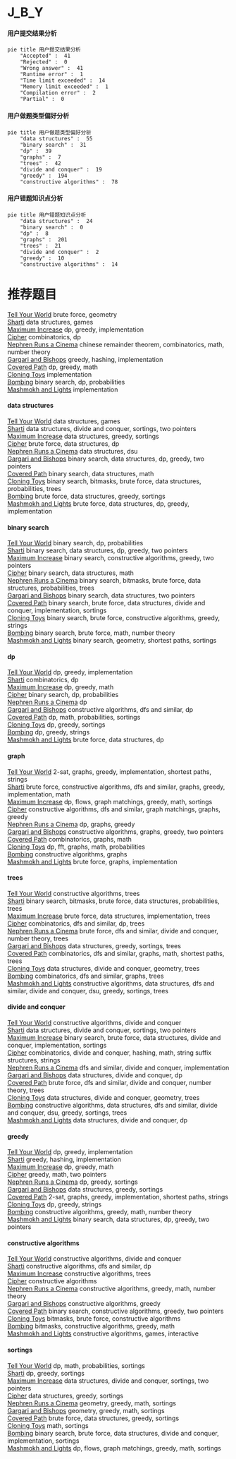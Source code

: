 # J_B_Y
<!-- tabs:start -->
#### **用户提交结果分析**

```mermaid
pie title 用户提交结果分析
    "Accepted" :  41
    "Rejected" :  0
    "Wrong answer" :  41
    "Runtime error" :  1
    "Time limit exceeded" :  14
    "Memory limit exceeded" :  1
    "Compilation error" :  2
    "Partial" :  0
```
#### **用户做题类型偏好分析**

```mermaid
pie title 用户做题类型偏好分析
    "data structures" :  55
    "binary search" :  31
    "dp" :  39
    "graphs" :  7
    "trees" :  42
    "divide and conquer" :  19
    "greedy" :  194
    "constructive algorithms" :  78
```
#### **用户错题知识点分析**

```mermaid
pie title 用户错题知识点分析
    "data structures" :  24
    "binary search" :  0
    "dp" :  8
    "graphs" :  201
    "trees" :  21
    "divide and conquer" :  2
    "greedy" :  10
    "constructive algorithms" :  14
```
<!-- tabs:end -->
# 推荐题目
[Tell Your World](http://codeforces.com/problemset/problem/849/B)		brute force,
                        geometry		  
[Sharti](http://codeforces.com/problemset/problem/494/E)		data structures,
                        games		  
[Maximum Increase](http://codeforces.com/problemset/problem/702/A)		dp,
                        greedy,
                        implementation		  
[Cipher](http://codeforces.com/problemset/problem/156/C)		combinatorics,
                        dp		  
[Nephren Runs a Cinema](http://codeforces.com/problemset/problem/896/D)		chinese remainder theorem,
                        combinatorics,
                        math,
                        number theory		  
[Gargari and Bishops](http://codeforces.com/problemset/problem/463/C)		greedy,
                        hashing,
                        implementation		  
[Covered Path](http://codeforces.com/problemset/problem/534/B)		dp,
                        greedy,
                        math		  
[Cloning Toys](http://codeforces.com/problemset/problem/922/A)		implementation		  
[Bombing](http://codeforces.com/problemset/problem/50/D)		binary search,
                        dp,
                        probabilities		  
[Mashmokh and Lights](http://codeforces.com/problemset/problem/415/A)		implementation		  
<!-- tabs:start -->
#### **data structures**
[Tell Your World](http://codeforces.com/problemset/problem/494/E)		data structures,
                        games		  
[Sharti](http://codeforces.com/problemset/problem/1190/D)		data structures,
                        divide and conquer,
                        sortings,
                        two pointers		  
[Maximum Increase](http://codeforces.com/problemset/problem/1374/E1)		data structures,
                        greedy,
                        sortings		  
[Cipher](http://codeforces.com/problemset/problem/797/E)		brute force,
                        data structures,
                        dp		  
[Nephren Runs a Cinema](http://codeforces.com/problemset/problem/896/E)		data structures,
                        dsu		  
[Gargari and Bishops](http://codeforces.com/problemset/problem/1492/C)		binary search,
                        data structures,
                        dp,
                        greedy,
                        two pointers		  
[Covered Path](http://codeforces.com/problemset/problem/1490/G)		binary search,
                        data structures,
                        math		  
[Cloning Toys](http://codeforces.com/problemset/problem/1479/D)		binary search,
                        bitmasks,
                        brute force,
                        data structures,
                        probabilities,
                        trees		  
[Bombing](http://codeforces.com/problemset/problem/1497/A)		brute force,
                        data structures,
                        greedy,
                        sortings		  
[Mashmokh and Lights](http://codeforces.com/problemset/problem/1491/C)		brute force,
                        data structures,
                        dp,
                        greedy,
                        implementation		  
#### **binary search**
[Tell Your World](http://codeforces.com/problemset/problem/50/D)		binary search,
                        dp,
                        probabilities		  
[Sharti](http://codeforces.com/problemset/problem/1492/C)		binary search,
                        data structures,
                        dp,
                        greedy,
                        two pointers		  
[Maximum Increase](http://codeforces.com/problemset/problem/1463/D)		binary search,
                        constructive algorithms,
                        greedy,
                        two pointers		  
[Cipher](http://codeforces.com/problemset/problem/1490/G)		binary search,
                        data structures,
                        math		  
[Nephren Runs a Cinema](http://codeforces.com/problemset/problem/1479/D)		binary search,
                        bitmasks,
                        brute force,
                        data structures,
                        probabilities,
                        trees		  
[Gargari and Bishops](http://codeforces.com/problemset/problem/1436/E)		binary search,
                        data structures,
                        two pointers		  
[Covered Path](http://codeforces.com/problemset/problem/1461/D)		binary search,
                        brute force,
                        data structures,
                        divide and conquer,
                        implementation,
                        sortings		  
[Cloning Toys](http://codeforces.com/problemset/problem/1493/C)		binary search,
                        brute force,
                        constructive algorithms,
                        greedy,
                        strings		  
[Bombing](http://codeforces.com/problemset/problem/1487/D)		binary search,
                        brute force,
                        math,
                        number theory		  
[Mashmokh and Lights](http://codeforces.com/problemset/problem/1486/B)		binary search,
                        geometry,
                        shortest paths,
                        sortings		  
#### **dp**
[Tell Your World](http://codeforces.com/problemset/problem/702/A)		dp,
                        greedy,
                        implementation		  
[Sharti](http://codeforces.com/problemset/problem/156/C)		combinatorics,
                        dp		  
[Maximum Increase](http://codeforces.com/problemset/problem/534/B)		dp,
                        greedy,
                        math		  
[Cipher](http://codeforces.com/problemset/problem/50/D)		binary search,
                        dp,
                        probabilities		  
[Nephren Runs a Cinema](http://codeforces.com/problemset/problem/429/B)		dp		  
[Gargari and Bishops](http://codeforces.com/problemset/problem/354/E)		constructive algorithms,
                        dfs and similar,
                        dp		  
[Covered Path](http://codeforces.com/problemset/problem/596/D)		dp,
                        math,
                        probabilities,
                        sortings		  
[Cloning Toys](http://codeforces.com/problemset/problem/1282/B2)		dp,
                        greedy,
                        sortings		  
[Bombing](http://codeforces.com/problemset/problem/1295/C)		dp,
                        greedy,
                        strings		  
[Mashmokh and Lights](http://codeforces.com/problemset/problem/797/E)		brute force,
                        data structures,
                        dp		  
#### **graph**
[Tell Your World](https://codeforces.com/contest/782/problem/D)		2-sat,
                        graphs,
                        greedy,
                        implementation,
                        shortest paths,
                        strings		  
[Sharti](http://codeforces.com/problemset/problem/1487/C)		brute force,
                        constructive algorithms,
                        dfs and similar,
                        graphs,
                        greedy,
                        implementation,
                        math		  
[Maximum Increase](http://codeforces.com/problemset/problem/1437/C)		dp,
                        flows,
                        graph matchings,
                        greedy,
                        math,
                        sortings		  
[Cipher](http://codeforces.com/problemset/problem/1470/D)		constructive algorithms,
                        dfs and similar,
                        graph matchings,
                        graphs,
                        greedy		  
[Nephren Runs a Cinema](http://codeforces.com/problemset/problem/1476/C)		dp,
                        graphs,
                        greedy		  
[Gargari and Bishops](http://codeforces.com/problemset/problem/1304/D)		constructive algorithms,
                        graphs,
                        greedy,
                        two pointers		  
[Covered Path](http://codeforces.com/problemset/problem/1475/C)		combinatorics,
                        graphs,
                        math		  
[Cloning Toys](http://codeforces.com/problemset/problem/553/E)		dp,
                        fft,
                        graphs,
                        math,
                        probabilities		  
[Bombing](http://codeforces.com/problemset/problem/1495/C)		constructive algorithms,
                        graphs		  
[Mashmokh and Lights](http://codeforces.com/problemset/problem/1510/K)		brute force,
                        graphs,
                        implementation		  
#### **trees**
[Tell Your World](http://codeforces.com/problemset/problem/1205/D)		constructive algorithms,
                        trees		  
[Sharti](http://codeforces.com/problemset/problem/1479/D)		binary search,
                        bitmasks,
                        brute force,
                        data structures,
                        probabilities,
                        trees		  
[Maximum Increase](http://codeforces.com/problemset/problem/1511/C)		brute force,
                        data structures,
                        implementation,
                        trees		  
[Cipher](http://codeforces.com/problemset/problem/1499/F)		combinatorics,
                        dfs and similar,
                        dp,
                        trees		  
[Nephren Runs a Cinema](http://codeforces.com/problemset/problem/1491/E)		brute force,
                        dfs and similar,
                        divide and conquer,
                        number theory,
                        trees		  
[Gargari and Bishops](http://codeforces.com/problemset/problem/1466/D)		data structures,
                        greedy,
                        sortings,
                        trees		  
[Covered Path](http://codeforces.com/problemset/problem/1495/D)		combinatorics,
                        dfs and similar,
                        graphs,
                        math,
                        shortest paths,
                        trees		  
[Cloning Toys](http://codeforces.com/problemset/problem/1303/G)		data structures,
                        divide and conquer,
                        geometry,
                        trees		  
[Bombing](http://codeforces.com/problemset/problem/1454/E)		combinatorics,
                        dfs and similar,
                        graphs,
                        trees		  
[Mashmokh and Lights](http://codeforces.com/problemset/problem/1494/D)		constructive algorithms,
                        data structures,
                        dfs and similar,
                        divide and conquer,
                        dsu,
                        greedy,
                        sortings,
                        trees		  
#### **divide and conquer**
[Tell Your World](http://codeforces.com/problemset/problem/1250/M)		constructive algorithms,
                        divide and conquer		  
[Sharti](http://codeforces.com/problemset/problem/1190/D)		data structures,
                        divide and conquer,
                        sortings,
                        two pointers		  
[Maximum Increase](http://codeforces.com/problemset/problem/1461/D)		binary search,
                        brute force,
                        data structures,
                        divide and conquer,
                        implementation,
                        sortings		  
[Cipher](http://codeforces.com/problemset/problem/1466/G)		combinatorics,
                        divide and conquer,
                        hashing,
                        math,
                        string suffix structures,
                        strings		  
[Nephren Runs a Cinema](http://codeforces.com/problemset/problem/1490/D)		dfs and similar,
                        divide and conquer,
                        implementation		  
[Gargari and Bishops](https://codeforces.com/contest/1483/problem/C)		data structures,
                        divide and conquer,
                        dp		  
[Covered Path](http://codeforces.com/problemset/problem/1491/E)		brute force,
                        dfs and similar,
                        divide and conquer,
                        number theory,
                        trees		  
[Cloning Toys](http://codeforces.com/problemset/problem/1303/G)		data structures,
                        divide and conquer,
                        geometry,
                        trees		  
[Bombing](http://codeforces.com/problemset/problem/1494/D)		constructive algorithms,
                        data structures,
                        dfs and similar,
                        divide and conquer,
                        dsu,
                        greedy,
                        sortings,
                        trees		  
[Mashmokh and Lights](http://codeforces.com/problemset/problem/1482/E)		data structures,
                        divide and conquer,
                        dp		  
#### **greedy**
[Tell Your World](http://codeforces.com/problemset/problem/702/A)		dp,
                        greedy,
                        implementation		  
[Sharti](http://codeforces.com/problemset/problem/463/C)		greedy,
                        hashing,
                        implementation		  
[Maximum Increase](http://codeforces.com/problemset/problem/534/B)		dp,
                        greedy,
                        math		  
[Cipher](http://codeforces.com/problemset/problem/371/E)		greedy,
                        math,
                        two pointers		  
[Nephren Runs a Cinema](http://codeforces.com/problemset/problem/1282/B2)		dp,
                        greedy,
                        sortings		  
[Gargari and Bishops](http://codeforces.com/problemset/problem/1374/E1)		data structures,
                        greedy,
                        sortings		  
[Covered Path](https://codeforces.com/contest/782/problem/D)		2-sat,
                        graphs,
                        greedy,
                        implementation,
                        shortest paths,
                        strings		  
[Cloning Toys](http://codeforces.com/problemset/problem/1295/C)		dp,
                        greedy,
                        strings		  
[Bombing](https://codeforces.com/contest/1150/problem/C)		constructive algorithms,
                        greedy,
                        math,
                        number theory		  
[Mashmokh and Lights](http://codeforces.com/problemset/problem/1492/C)		binary search,
                        data structures,
                        dp,
                        greedy,
                        two pointers		  
#### **constructive algorithms**
[Tell Your World](http://codeforces.com/problemset/problem/1250/M)		constructive algorithms,
                        divide and conquer		  
[Sharti](http://codeforces.com/problemset/problem/354/E)		constructive algorithms,
                        dfs and similar,
                        dp		  
[Maximum Increase](http://codeforces.com/problemset/problem/1205/D)		constructive algorithms,
                        trees		  
[Cipher](http://codeforces.com/problemset/problem/10/E)		constructive algorithms		  
[Nephren Runs a Cinema](https://codeforces.com/contest/1150/problem/C)		constructive algorithms,
                        greedy,
                        math,
                        number theory		  
[Gargari and Bishops](http://codeforces.com/problemset/problem/1493/A)		constructive algorithms,
                        greedy		  
[Covered Path](http://codeforces.com/problemset/problem/1463/D)		binary search,
                        constructive algorithms,
                        greedy,
                        two pointers		  
[Cloning Toys](https://codeforces.com/contest/1456/problem/B)		bitmasks,
                        brute force,
                        constructive algorithms		  
[Bombing](http://codeforces.com/problemset/problem/1492/D)		bitmasks,
                        constructive algorithms,
                        greedy,
                        math		  
[Mashmokh and Lights](https://codeforces.com/contest/1504/problem/D)		constructive algorithms,
                        games,
                        interactive		  
#### **sortings**
[Tell Your World](http://codeforces.com/problemset/problem/596/D)		dp,
                        math,
                        probabilities,
                        sortings		  
[Sharti](http://codeforces.com/problemset/problem/1282/B2)		dp,
                        greedy,
                        sortings		  
[Maximum Increase](http://codeforces.com/problemset/problem/1190/D)		data structures,
                        divide and conquer,
                        sortings,
                        two pointers		  
[Cipher](http://codeforces.com/problemset/problem/1374/E1)		data structures,
                        greedy,
                        sortings		  
[Nephren Runs a Cinema](https://codeforces.com/contest/1496/problem/C)		geometry,
                        greedy,
                        math,
                        sortings		  
[Gargari and Bishops](http://codeforces.com/problemset/problem/1495/A)		geometry,
                        greedy,
                        math,
                        sortings		  
[Covered Path](http://codeforces.com/problemset/problem/1497/A)		brute force,
                        data structures,
                        greedy,
                        sortings		  
[Cloning Toys](http://codeforces.com/problemset/problem/1427/A)		math,
                        sortings		  
[Bombing](http://codeforces.com/problemset/problem/1461/D)		binary search,
                        brute force,
                        data structures,
                        divide and conquer,
                        implementation,
                        sortings		  
[Mashmokh and Lights](http://codeforces.com/problemset/problem/1437/C)		dp,
                        flows,
                        graph matchings,
                        greedy,
                        math,
                        sortings		  
<!-- tabs:end -->
